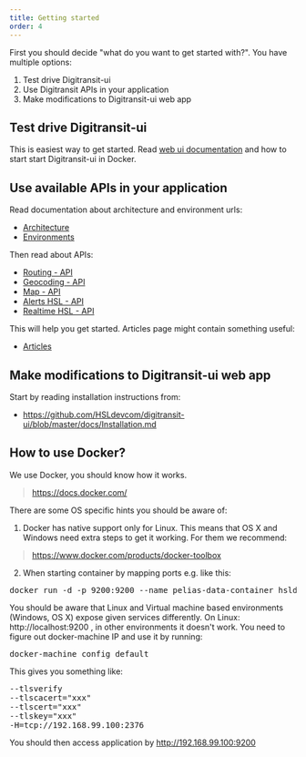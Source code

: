 ```yaml
---
title: Getting started
order: 4
---
```


First you should decide "what do you want to get started with?". You have multiple options:

1. Test drive Digitransit-ui
2. Use Digitransit APIs in your application
3. Make modifications to Digitransit-ui web app

## Test drive Digitransit-ui
This is easiest way to get started. Read [web ui documentation](../web-ui/) and how to start start Digitransit-ui in Docker.

## Use available APIs in your application
Read documentation about architecture and environment urls:
- [Architecture](../architecture/)
- [Environments](../environments/)

Then read about APIs:
- [Routing - API](../routing-api/)
- [Geocoding - API ](../geocoding-api/)
- [Map - API](../map-api/)
- [Alerts HSL - API](../alerts-hsl-api/)
- [Realtime HSL - API](../realtime-hsl-api/)

This will help you get started. Articles page might contain something useful:
- [Articles](../articles/)

## Make modifications to Digitransit-ui web app
Start by reading installation instructions from:
- https://github.com/HSLdevcom/digitransit-ui/blob/master/docs/Installation.md

## <a name="docker"></a>How to use Docker?
We use Docker, you should know how it works.
> https://docs.docker.com/

There are some OS specific hints you should be aware of:
1. Docker has native support only for Linux. This means that OS X and Windows need extra steps to get it working. For them we recommend:
> https://www.docker.com/products/docker-toolbox

2. When starting container by mapping ports e.g. like this:

<pre>
docker run -d -p 9200:9200 --name pelias-data-container hsldevcom/pelias-data-container
</pre>

You should be aware that Linux and Virtual machine based environments (Windows, OS X) expose given services differently.
On Linux: http://localhost:9200 , in other environments it doesn't work. You need to figure out docker-machine IP and use it by running:

<pre>
docker-machine config default
</pre>


This gives you something like:
<pre>
--tlsverify
--tlscacert="xxx"
--tlscert="xxx"
--tlskey="xxx"
-H=tcp://192.168.99.100:2376
</pre>

You should then access application by http://192.168.99.100:9200
